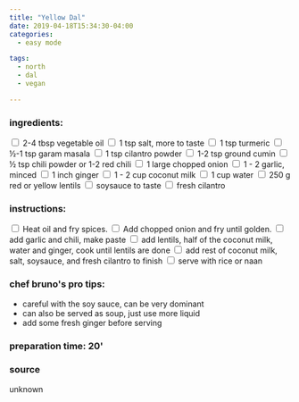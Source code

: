 ```yaml
---
title: "Yellow Dal"
date: 2019-04-18T15:34:30-04:00
categories:
  - easy mode

tags:
  - north
  - dal
  - vegan

---
```


### ingredients:

<input type="checkbox"> 2-4 tbsp vegetable oil
<input type="checkbox"> 1 tsp salt, more to taste
<input type="checkbox"> 1 tsp turmeric
<input type="checkbox"> ½-1 tsp garam masala
<input type="checkbox"> 1 tsp cilantro powder
<input type="checkbox"> 1-2 tsp ground cumin
<input type="checkbox"> ½ tsp chili powder or 1-2 red chili
<input type="checkbox"> 1 large chopped onion
<input type="checkbox"> 1 - 2 garlic, minced
<input type="checkbox"> 1 inch ginger
<input type="checkbox"> 1 - 2 cup coconut milk
<input type="checkbox"> 1 cup water
<input type="checkbox"> 250 g red or yellow lentils
<input type="checkbox"> soysauce to taste
<input type="checkbox"> fresh cilantro

### instructions:
<input type="checkbox"> Heat oil and fry spices.
<input type="checkbox"> Add chopped onion and fry until golden.
<input type="checkbox"> add garlic and chili, make paste
<input type="checkbox"> add lentils, half of the coconut milk, water and ginger, cook until lentils are done
<input type="checkbox"> add rest of coconut milk, salt, soysauce, and fresh cilantro to finish
<input type="checkbox"> serve with rice or naan

### chef bruno's pro tips:

- careful with the soy sauce, can be very dominant
- can also be served as soup, just use more liquid
- add some fresh ginger before serving


### preparation time: 20'

### source

unknown


